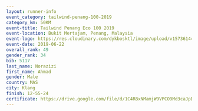```yaml
--- 
layout: runner-info 
event_category: tailwind-penang-100-2019 
category_km: 50KM 
event-title: Tailwind Penang Eco 100 2019 
event-location: Bukit Mertajam, Penang, Malaysia 
event-logo: https://res.cloudinary.com/dykbosktl/image/upload/v1573614442/Logo/Logo_gqlzi3.jpg 
event-date: 2019-06-22 
overall_rank: 49
gender_rank: 34
bib: 5117
last_name: Norazizi
first_name: Ahmad
gender: Male
country: MAS
city: Klang
finish: 12-55-24
certificate: https://drive.google.com/file/d/1C4R8xNMamjW9VPCO9Md3caJpDbniFb-Y/view?usp=sharing
--- 
```


